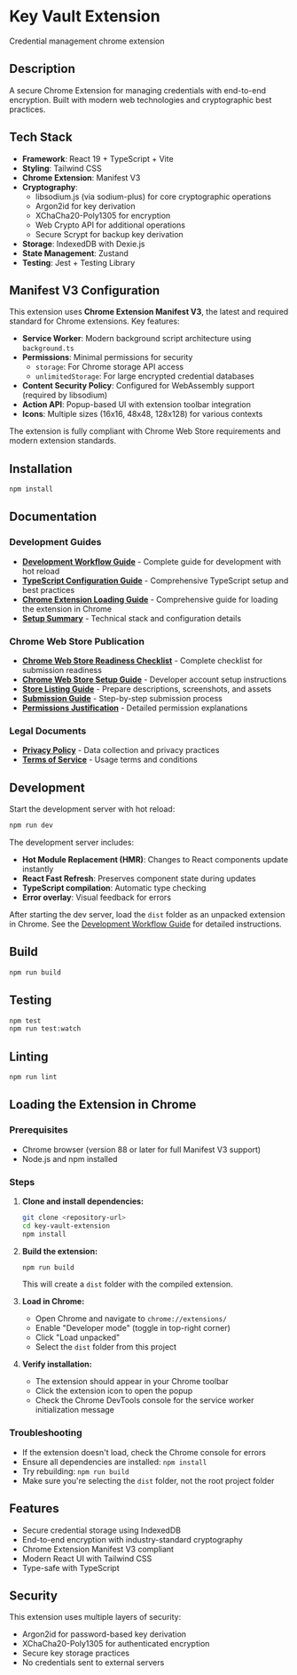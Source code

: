 # Key Vault Extension

Credential management chrome extension

## Description

A secure Chrome Extension for managing credentials with end-to-end encryption. Built with modern web technologies and cryptographic best practices.

## Tech Stack

- **Framework**: React 19 + TypeScript + Vite
- **Styling**: Tailwind CSS
- **Chrome Extension**: Manifest V3
- **Cryptography**:
  - libsodium.js (via sodium-plus) for core cryptographic operations
  - Argon2id for key derivation
  - XChaCha20-Poly1305 for encryption
  - Web Crypto API for additional operations
  - Secure Scrypt for backup key derivation
- **Storage**: IndexedDB with Dexie.js
- **State Management**: Zustand
- **Testing**: Jest + Testing Library

## Manifest V3 Configuration

This extension uses **Chrome Extension Manifest V3**, the latest and required standard for Chrome extensions. Key features:

- **Service Worker**: Modern background script architecture using `background.ts`
- **Permissions**: Minimal permissions for security
  - `storage`: For Chrome storage API access
  - `unlimitedStorage`: For large encrypted credential databases
- **Content Security Policy**: Configured for WebAssembly support (required by libsodium)
- **Action API**: Popup-based UI with extension toolbar integration
- **Icons**: Multiple sizes (16x16, 48x48, 128x128) for various contexts

The extension is fully compliant with Chrome Web Store requirements and modern extension standards.

## Installation

```bash
npm install
```

## Documentation

### Development Guides
- **[Development Workflow Guide](./docs/DEVELOPMENT_WORKFLOW.md)** - Complete guide for development with hot reload
- **[TypeScript Configuration Guide](./docs/TYPESCRIPT_CONFIGURATION.md)** - Comprehensive TypeScript setup and best practices
- **[Chrome Extension Loading Guide](./docs/CHROME_EXTENSION_GUIDE.md)** - Comprehensive guide for loading the extension in Chrome
- **[Setup Summary](./docs/SETUP_SUMMARY.md)** - Technical stack and configuration details

### Chrome Web Store Publication
- **[Chrome Web Store Readiness Checklist](./docs/CHROME_WEB_STORE_READINESS.md)** - Complete checklist for submission readiness
- **[Chrome Web Store Setup Guide](./docs/CHROME_WEB_STORE_SETUP.md)** - Developer account setup instructions
- **[Store Listing Guide](./docs/STORE_LISTING_GUIDE.md)** - Prepare descriptions, screenshots, and assets
- **[Submission Guide](./docs/CHROME_WEB_STORE_SUBMISSION.md)** - Step-by-step submission process
- **[Permissions Justification](./docs/PERMISSIONS_JUSTIFICATION.md)** - Detailed permission explanations

### Legal Documents
- **[Privacy Policy](./PRIVACY_POLICY.md)** - Data collection and privacy practices
- **[Terms of Service](./TERMS_OF_SERVICE.md)** - Usage terms and conditions


## Development

Start the development server with hot reload:

```bash
npm run dev
```

The development server includes:
- **Hot Module Replacement (HMR)**: Changes to React components update instantly
- **React Fast Refresh**: Preserves component state during updates
- **TypeScript compilation**: Automatic type checking
- **Error overlay**: Visual feedback for errors

After starting the dev server, load the `dist` folder as an unpacked extension in Chrome. See the [Development Workflow Guide](./docs/DEVELOPMENT_WORKFLOW.md) for detailed instructions.

## Build

```bash
npm run build
```

## Testing

```bash
npm test
npm run test:watch
```

## Linting

```bash
npm run lint
```

## Loading the Extension in Chrome

### Prerequisites
- Chrome browser (version 88 or later for full Manifest V3 support)
- Node.js and npm installed

### Steps

1. **Clone and install dependencies:**
   ```bash
   git clone <repository-url>
   cd key-vault-extension
   npm install
   ```

2. **Build the extension:**
   ```bash
   npm run build
   ```
   This will create a `dist` folder with the compiled extension.

3. **Load in Chrome:**
   - Open Chrome and navigate to `chrome://extensions/`
   - Enable "Developer mode" (toggle in top-right corner)
   - Click "Load unpacked"
   - Select the `dist` folder from this project

4. **Verify installation:**
   - The extension should appear in your Chrome toolbar
   - Click the extension icon to open the popup
   - Check the Chrome DevTools console for the service worker initialization message

### Troubleshooting

- If the extension doesn't load, check the Chrome console for errors
- Ensure all dependencies are installed: `npm install`
- Try rebuilding: `npm run build`
- Make sure you're selecting the `dist` folder, not the root project folder

## Features

- Secure credential storage using IndexedDB
- End-to-end encryption with industry-standard cryptography
- Chrome Extension Manifest V3 compliant
- Modern React UI with Tailwind CSS
- Type-safe with TypeScript

## Security

This extension uses multiple layers of security:
- Argon2id for password-based key derivation
- XChaCha20-Poly1305 for authenticated encryption
- Secure key storage practices
- No credentials sent to external servers


